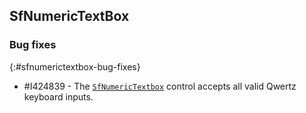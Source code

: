 ## SfNumericTextBox

### Bug fixes
{:#sfnumerictextbox-bug-fixes}

* \#I424839 - The [`SfNumericTextbox`](https://help.syncfusion.com/cr/uwp/Syncfusion.UI.Xaml.Controls.Input.SfNumericTextBox.html) control accepts all valid Qwertz keyboard inputs.
